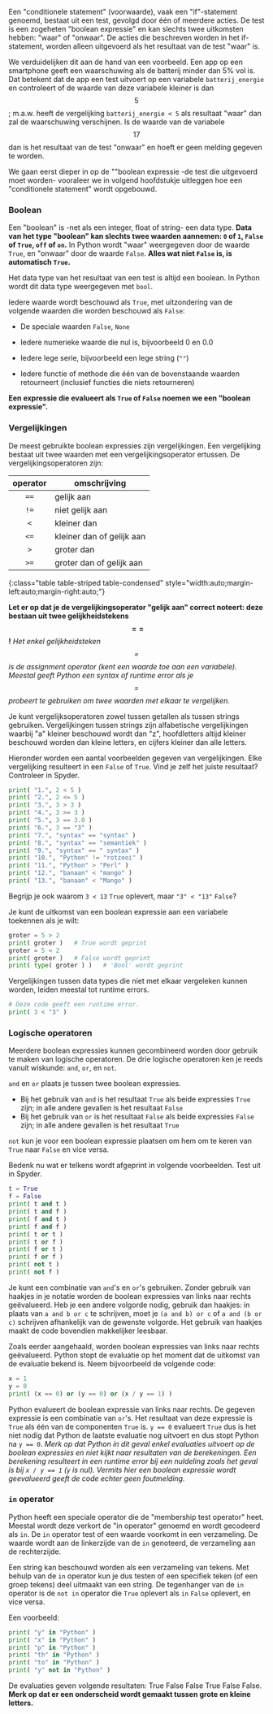 Een "conditionele statement" (voorwaarde), vaak een "if"-statement genoemd, bestaat uit
een test, gevolgd door één of meerdere acties. De test is een zogeheten "boolean
expressie" en kan slechts twee uitkomsten hebben: "waar" of "onwaar".
De acties die beschreven worden in het if-statement, worden alleen uitgevoerd
als het resultaat van de test "waar" is.

We verduidelijken dit aan de hand van een voorbeeld. Een app op een smartphone 
geeft een waarschuwing als de batterij minder dan 5% vol is. Dat betekent
dat de app een test uitvoert op een variabele `batterij_energie` en controleert of de waarde
van deze variabele kleiner is dan $$5$$; m.a.w. heeft de vergelijking `batterij_energie < 5` als resultaat "waar" dan zal de waarschuwing verschijnen. Is de waarde van de variabele $$17$$ dan is het resultaat van de test
"onwaar" en hoeft er geen melding gegeven te worden.

We gaan eerst dieper in op de ""boolean expressie -de test die uitgevoerd moet worden- vooraleer we in volgend hoofdstukje uitleggen hoe een "conditionele statement" wordt opgebouwd.

### Boolean

Een "boolean" is -net als een integer, float of string- een data type. 
**Data van het type "boolean" kan slechts twee waarden aannemen: `0` of `1`, `False` of `True`, `off` of `on`.** 
In Python wordt "waar" weergegeven door de waarde `True`, en "onwaar"
door de waarde `False`. **Alles wat niet `False` is, is automatisch `True`.**

Het data type van het resultaat van een test is altijd een boolean.
In Python wordt dit data type weergegeven met `bool`.

Iedere waarde wordt beschouwd als `True`, met uitzondering van de volgende waarden die worden beschouwd als `False`:

-   De speciale waarden `False`, `None`

-   Iedere numerieke waarde die nul is, bijvoorbeeld 0 en 0.0

-   Iedere lege serie, bijvoorbeeld een lege string (`""`)

-   Iedere functie of methode die één van de bovenstaande waarden
    retourneert (inclusief functies die niets retourneren)

**Een expressie die evalueert als `True` of `False` noemen we een "boolean expressie".**

### Vergelijkingen

De meest gebruikte boolean expressies zijn vergelijkingen. Een
vergelijking bestaat uit twee waarden met een vergelijkingsoperator
ertussen. De vergelijkingsoperatoren zijn:

| operator | omschrijving |
|:--------:|-------------|
|        `==`  | gelijk aan |
|        `!=` |  niet gelijk aan |
|        `<`  |    kleiner dan |
|        `<=` |  kleiner dan of gelijk aan |
|        `>`  |  groter dan |
|        `>=` |  groter dan of gelijk aan |

{:class="table table-striped table-condensed" style="width:auto;margin-left:auto;margin-right:auto;"}

**Let er op dat je de vergelijkingsoperator "gelijk aan" correct noteert: deze bestaan uit twee gelijkheidstekens $$==$$!**
 *Het enkel gelijkheidsteken $$=$$ is de assignment operator (kent een waarde toe aan een variabele). Meestal geeft Python een syntax of runtime error als je $$=$$ probeert te gebruiken om twee waarden met elkaar te vergelijken.*

Je kunt vergelijksoperatoren zowel tussen getallen als tussen strings
gebruiken. Vergelijkingen tussen strings zijn alfabetische vergelijkingen
waarbij "a" kleiner beschouwd wordt dan "z", hoofdletters altijd kleiner
beschouwd worden dan kleine letters, en cijfers kleiner dan alle letters.

Hieronder worden een aantal voorbeelden gegeven van vergelijkingen. Elke
vergelijking resulteert in een `False` of `True`. Vind je zelf het juiste resultaat? Controleer in Spyder.

```python
print( "1.", 2 < 5 )
print( "2.", 2 <= 5 )
print( "3.", 3 > 3 )
print( "4.", 3 >= 3 )
print( "5.", 3 == 3.0 )
print( "6.", 3 == "3" )
print( "7.", "syntax" == "syntax" )
print( "8.", "syntax" == "semantiek" )
print( "9.", "syntax" == " syntax" )
print( "10.", "Python" != "rotzooi" )
print( "11.", "Python" > "Perl" )
print( "12.", "banaan" < "mango" )
print( "13.", "banaan" < "Mango" )
```

Begrijp je ook waarom `3 < 13` `True` oplevert, maar `"3" < "13"` `False`?

Je kunt de uitkomst van een boolean expressie aan een variabele
toekennen als je wilt:

```python
groter = 5 > 2
print( groter )   # True wordt geprint
groter = 5 < 2
print( groter )   # False wordt geprint
print( type( groter ) )   # 'Bool' wordt geprint
```

Vergelijkingen tussen data types die niet met elkaar vergeleken kunnen worden,
leiden meestal tot runtime errors.

```python
# Deze code geeft een runtime error.
print( 3 < "3" )
```

### Logische operatoren

Meerdere boolean expressies kunnen gecombineerd worden door gebruik te
maken van logische operatoren. De drie logische operatoren ken je reeds vanuit wiskunde:
`and`, `or`, en `not`.

`and` en `or` plaats je tussen twee boolean expressies.
-   Bij het gebruik van `and` is het resultaat `True` als beide expressies `True` zijn; 
    in alle andere gevallen is het resultaat `False`
-   Bij het gebruik van `or` is het resultaat `False` als beide expressies `False` zijn; 
    in alle andere gevallen is het resultaat `True`

`not` kun je voor een boolean expressie plaatsen om hem om te keren van
`True` naar `False` en vice versa.

Bedenk nu wat er telkens wordt afgeprint in volgende voorbeelden. Test uit in Spyder.

```python
t = True
f = False
print( t and t )
print( t and f )
print( f and t )
print( f and f )
print( t or t )
print( t or f )
print( f or t )
print( f or f )
print( not t )
print( not f )
```

Je kunt een combinatie van `and`'s en `or`'s gebruiken. Zonder gebruik van haakjes in je notatie worden de boolean expressies van links naar rechts geëvalueerd. Heb je een andere volgorde nodig, gebruik dan haakjes: in plaats van `a and b or c` te schrijven, moet je
`(a and b) or c` of `a and (b or c)` schrijven afhankelijk van de
gewenste volgorde. Het gebruik van haakjes maakt de code bovendien
makkelijker leesbaar. 

Zoals eerder aangehaald, worden boolean expressies van links naar rechts
geëvalueerd. Python stopt de evaluatie op het moment dat de uitkomst van
de evaluatie bekend is. Neem bijvoorbeeld de volgende code:

```python
x = 1
y = 0
print( (x == 0) or (y == 0) or (x / y == 1) )
```

Python evalueert de boolean expressie van links naar rechts. De gegeven
expressie is een combinatie van `or`'s. Het resultaat van deze expressie is `True` als
één van de componenten `True` is. `y == 0`
evalueert `True` dus is het niet nodig dat Python de laatste evaluatie
nog uitvoert en dus stopt Python na `y == 0`.
*Merk op dat Python in dit geval enkel evaluaties uitvoert op de boolean expressies en niet kijkt naar resultaten van de berekeningen. Een berekening resulteert in een runtime error bij een nuldeling zoals het geval is bij `x / y == 1` (`y` is nul). Vermits hier een boolean expressie wordt geevalueerd geeft de code echter geen foutmelding.*

### `in` operator

Python heeft een speciale operator die de "membership test operator"
heet. Meestal wordt deze verkort de "in operator" genoemd en wordt gecodeerd als `in`.
De `in` operator test of een waarde voorkomt in een verzameling. De waarde wordt aan de linkerzijde van de `in` genoteerd, de verzameling aan de rechterzijde.

Een string kan beschouwd worden als een verzameling van tekens. 
Met behulp van de `in` operator kun je dus testen of een specifiek teken
(of een groep tekens) deel uitmaakt van een string. De
tegenhanger van de `in` operator is de `not in` operator die `True`
oplevert als `in` `False` oplevert, en vice versa. 

Een voorbeeld:

```python
print( "y" in "Python" )
print( "x" in "Python" )
print( "p" in "Python" )
print( "th" in "Python" )
print( "to" in "Python" )
print( "y" not in "Python" )
```

De evaluaties geven volgende resultaten: True False False True False False.
**Merk op dat er een onderscheid wordt gemaakt tussen grote en kleine letters.**
